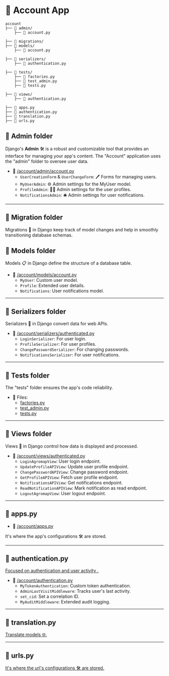# 📂 **Account App**

```
account
├── 📁 admin/
    ├── 📄 account.py

├── 📁 migrations/
├── 📁 models/
    ├── 📄 account.py

├── 📁 serializers/
    ├── 📄 authentication.py

├── 📁 tests/
    ├── 📄 factories.py
    ├── 📄 test_admin.py
    ├── 📄 tests.py

├── 📁 views/
    ├── 📄 authentication.py

├── 📄 apps.py
├── 📄 authentication.py
├── 📄 translation.py
├── 📄 urls.py
```

## 📁 **Admin folder**

Django's **Admin** 🛠 is a robust and customizable tool that provides an interface for managing your app's content. The "Account" application uses the "admin" folder to oversee user data.

- 📄 [/account/admin/account.py](/account/admin/account.py)
  - `UserCreationForm` & `UserChangeForm`: 🖊 Forms for managing users.
  - `MyUserAdmin`: ⚙️ Admin settings for the MyUser model.
  - `ProfileAdmin`: 🧑🔧 Admin settings for the user profiles.
  - `NotificationsAdmin`: 🛎️ Admin settings for user notifications.

---

## 📁 **Migration folder**

Migrations 🔄 in Django keep track of model changes and help in smoothly transitioning database schemas.

## 📁 **Models folder**

Models 📋 in Django define the structure of a database table.

- 📄 [/account/models/account.py](/account/models/account.py)
  - `MyUser`: Custom user model.
  - `Profile`: Extended user details.
  - `Notifications`: User notifications model.

---

## 📁 **Serializers folder**

Serializers 🔄 in Django convert data for web APIs.

- 📄 [/account/serializers/authenticated.py](/account/serializers/authenticated.py)
  - `LoginSerializer`: For user login.
  - `ProfileSerializer`: For user profiles.
  - `ChangePasswordSerializer`: For changing passwords.
  - `NotificationsSerializer`: For user notifications.

---

## 📁 **Tests folder**

The "tests" folder ensures the app's code reliability.

- 📄 Files:
  - [factories.py](/account/tests/factories.py)
  - [test_admin.py](/account/tests/test_admin.py)
  - [tests.py](/account/tests/tests.py)

---

## 📁 **Views folder**

Views 👀 in Django control how data is displayed and processed.

- 📄 [/account/views/authenticated.py](/account/views/authenticated.py)
  - `LoginAgromapView`: User login endpoint.
  - `UpdateProfileAPIView`: Update user profile endpoint.
  - `ChangePasswordAPIView`:  Change password endpoint.
  - `GetProfileAPIView`:  Fetch user profile endpoint.
  - `NotificationsAPIView`:  Get notifications endpoint.
  - `ReadNotificationAPIView`:  Mark notification as read endpoint.
  - `LogoutAgromapView`:  User logout endpoint.

---

## 📄 **apps.py**

- 📄 [/account/apps.py](/account/apps.py)

It's where the app's configurations 🛠️ are stored.

---

## 📄 **authentication.py**

[Focused on authentication and user activity .](/account/authentication.py)

- 📄 [/account/authentication.py](/account/authentication.py)
  - `MyTokenAuthentication`:  Custom token authentication.
  - `AdminLastVisitMiddleware`:  Tracks user's last activity.
  - `set_cid`:  Set a correlation ID.
  - `MyAuditMiddleware`:  Extended audit logging.

---

## 📄 **translation.py**

[Translate models 🌐.](/account/translation.py)

---

## 📄 **urls.py**

[It's where the url's configurations 🛠️ are stored.](/account/urls.py)
